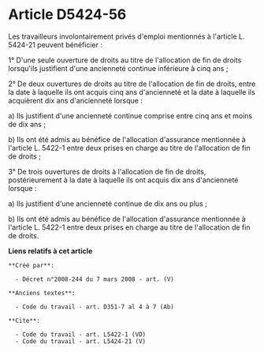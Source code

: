 # Article D5424-56

Les travailleurs involontairement privés d'emploi mentionnés à l'article L. 5424-21 peuvent bénéficier : 

1° D'une seule ouverture de droits au titre de l'allocation de fin de droits lorsqu'ils justifient d'une ancienneté continue
inférieure à cinq ans ; 

2° De deux ouvertures de droits au titre de l'allocation de fin de droits, entre la date à laquelle ils ont acquis cinq ans
d'ancienneté et la date à laquelle ils acquièrent dix ans d'ancienneté lorsque : 

a) Ils justifient d'une ancienneté continue comprise entre cinq ans et moins de dix ans ; 

b) Ils ont été admis au bénéfice de l'allocation d'assurance mentionnée à l'article L. 5422-1 entre deux prises en charge au
titre de l'allocation de fin de droits ; 

3° De trois ouvertures de droits à l'allocation de fin de droits, postérieurement à la date à laquelle ils ont acquis dix ans
d'ancienneté lorsque : 

a) Ils justifient d'une ancienneté continue de dix ans ou plus ; 

b) Ils ont été admis au bénéfice de l'allocation d'assurance mentionnée à l'article L. 5422-1 entre deux prises en charge au
titre de l'allocation de fin de droits.

**Liens relatifs à cet article**

	**Créé par**:

	  - Décret n°2008-244 du 7 mars 2008 - art. (V)

	**Anciens textes**:

	  - Code du travail - art. D351-7 al 4 à 7 (Ab)

	**Cite**:

	  - Code du travail - art. L5422-1 (VD)
	  - Code du travail - art. L5424-21 (V)
